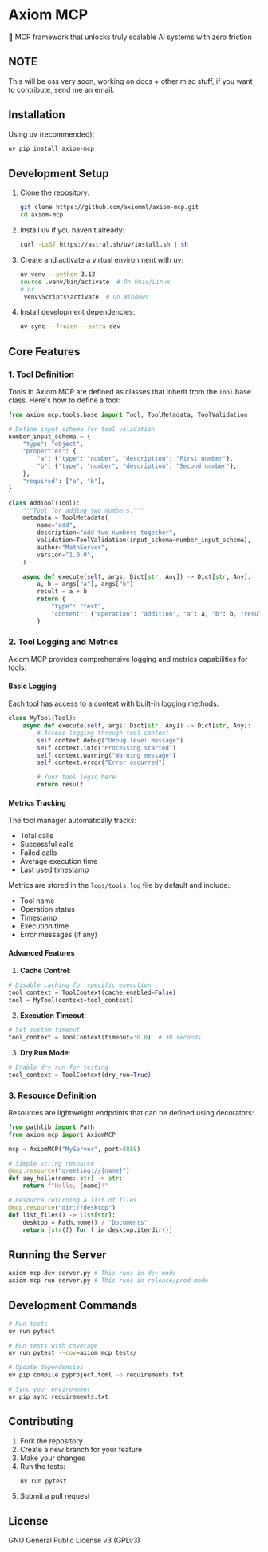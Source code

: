 # Axiom MCP

🚀 MCP framework that unlocks truly scalable AI systems with zero friction

## NOTE

This will be oss very soon, working on docs + other misc stuff, if you want
to contribute, send me an email.

## Installation

Using uv (recommended):
```bash
uv pip install axiom-mcp
```

## Development Setup

1. Clone the repository:
   ```bash
   git clone https://github.com/axiomml/axiom-mcp.git
   cd axiom-mcp
   ```

2. Install uv if you haven't already:
   ```bash
   curl -LsSf https://astral.sh/uv/install.sh | sh
   ```

3. Create and activate a virtual environment with uv:
   ```bash
   uv venv --python 3.12
   source .venv/bin/activate  # On Unix/Linux
   # or
   .venv\Scripts\activate  # On Windows
   ```

4. Install development dependencies:
   ```bash
   uv sync --frozen --extra dev
   ```

## Core Features

### 1. Tool Definition

Tools in Axiom MCP are defined as classes that inherit from the `Tool` base class. Here's how to define a tool:

```python
from axiom_mcp.tools.base import Tool, ToolMetadata, ToolValidation

# Define input schema for tool validation
number_input_schema = {
    "type": "object",
    "properties": {
        "a": {"type": "number", "description": "First number"},
        "b": {"type": "number", "description": "Second number"},
    },
    "required": ["a", "b"],
}

class AddTool(Tool):
    """Tool for adding two numbers."""
    metadata = ToolMetadata(
        name="add",
        description="Add two numbers together",
        validation=ToolValidation(input_schema=number_input_schema),
        author="MathServer",
        version="1.0.0",
    )

    async def execute(self, args: Dict[str, Any]) -> Dict[str, Any]:
        a, b = args["a"], args["b"]
        result = a + b
        return {
            "type": "text",
            "content": {"operation": "addition", "a": a, "b": b, "result": result},
        }
```

### 2. Tool Logging and Metrics

Axiom MCP provides comprehensive logging and metrics capabilities for tools:

#### Basic Logging

Each tool has access to a context with built-in logging methods:

```python
class MyTool(Tool):
    async def execute(self, args: Dict[str, Any]) -> Dict[str, Any]:
        # Access logging through tool context
        self.context.debug("Debug level message")
        self.context.info("Processing started")
        self.context.warning("Warning message")
        self.context.error("Error occurred")

        # Your tool logic here
        return result
```

#### Metrics Tracking

The tool manager automatically tracks:
- Total calls
- Successful calls
- Failed calls
- Average execution time
- Last used timestamp

Metrics are stored in the `logs/tools.log` file by default and include:
- Tool name
- Operation status
- Timestamp
- Execution time
- Error messages (if any)

#### Advanced Features

1. **Cache Control**:
```python
# Disable caching for specific execution
tool_context = ToolContext(cache_enabled=False)
tool = MyTool(context=tool_context)
```

2. **Execution Timeout**:
```python
# Set custom timeout
tool_context = ToolContext(timeout=30.0)  # 30 seconds
```

3. **Dry Run Mode**:
```python
# Enable dry run for testing
tool_context = ToolContext(dry_run=True)
```

### 3. Resource Definition

Resources are lightweight endpoints that can be defined using decorators:

```python
from pathlib import Path
from axiom_mcp import AxiomMCP

mcp = AxiomMCP("MyServer", port=8888)

# Simple string resource
@mcp.resource("greeting://{name}")
def say_hello(name: str) -> str:
    return f"Hello, {name}!"

# Resource returning a list of files
@mcp.resource("dir://desktop")
def list_files() -> list[str]:
    desktop = Path.home() / "Documents"
    return [str(f) for f in desktop.iterdir()]
```

## Running the Server

```python
axiom-mcp dev server.py # This runs in dev mode
axiom-mcp run server.py # This runs in release/prod mode
```

## Development Commands

```bash
# Run tests
uv run pytest

# Run tests with coverage
uv run pytest --cov=axiom_mcp tests/

# Update dependencies
uv pip compile pyproject.toml -o requirements.txt

# Sync your environment
uv pip sync requirements.txt
```

## Contributing

1. Fork the repository
2. Create a new branch for your feature
3. Make your changes
4. Run the tests:
   ```bash
   uv run pytest
   ```
5. Submit a pull request

## License
GNU General Public License v3 (GPLv3)
